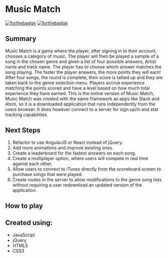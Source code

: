 # Music Match
[![forthebadge](http://forthebadge.com/images/badges/built-with-love.svg)](http://forthebadge.com)
[![forthebadge](http://forthebadge.com/images/badges/uses-js.svg)](http://forthebadge.com)

## Summary

Music Match is a game where the player, after signing in to their account, chooses a category of music.  The player will then be played a sample of a song in the chosen genre and given a list of four possible answers, Artist name and track name.  The player has to choose which answer matches the song playing.  The faster the player answers, the more points they will earn!  After four songs, the round is complete, their score is tallied up and they are taken back to the genre selection menu.  Players accrue experience matching the points scored and have a level based on how much total experience they have earned.  This is the online version of Music Match, Music Match was created with the same framework as apps like Slack and Atom, so it is a downloaded application that runs independently from the users browser.  It does however connect to a server for sign up/in and stat tracking capabilities.

## Next Steps

1. Refactor to use AngularJS or React instead of jQuery.
1. Add more animations and improve existing ones.
1. Create a leaderboard for the fastest answers on each song.
1. Create a multiplayer option, where users will compete in real time against each other.
1. Allow users to connect to iTunes directly from the scoreboard screen to purchase songs that were played.
1. Create routes in the server to allow modifications to the genre song lists without requiring a user redownload an updated version of the application.

## How to play

## Created using:
- JavaScript
- jQuery
- HTML5
- CSS3
